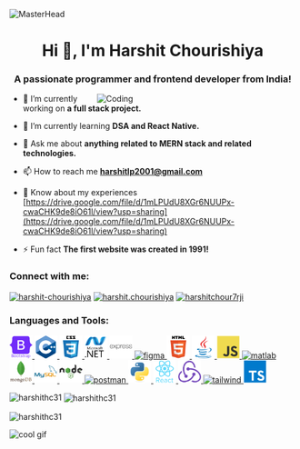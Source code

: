 ![MasterHead](https://imarticus.org/blog/wp-content/uploads/2020/09/vsdq.gif)
<h1 align="center">Hi 👋, I'm Harshit Chourishiya</h1>
<h3 align="center">A passionate programmer and frontend developer from India!</h3>
<!-- <img align="right" alt="Coding" width="400" src="https://cdn.dribbble.com/users/1162077/screenshots/3848914/programmer.gif" /> -->
<img align="right" alt="Coding" width="350" src="https://cdn.dribbble.com/users/1233499/screenshots/3852878/mobile-development2-2.gif" />
<!-- <img align="right" alt="Coding" width="400" src="https://cdn.dribbble.com/users/2069402/screenshots/5574718/gif-4mb.gif" /> -->
<!-- <img align="right" alt="Coding" width="400" src="https://media.licdn.com/dms/image/C4E12AQE1HWdIDDkyEA/article-cover_image-shrink_600_2000/0/1646907885048?e=2147483647&v=beta&t=9I6AOJ9-DyXZhVk47FH0HZWLMB_ePf6Ilc2aMIFchQM" /> -->
<!-- <img align="right" alt="Coding" width="400" src="[https://cdn.dribbble.com/users/1233499/screenshots/3852878/mobile-development2-2.gif](https://www.appslure.com/wp-content/uploads/2022/07/app-development-1.gif)" /> -->

- 🔭 I’m currently working on **a full stack project.**

- 🌱 I’m currently learning **DSA and React Native.**

- 💬 Ask me about **anything related to MERN stack and related technologies.**

- 📫 How to reach me **harshitlp2001@gmail.com**

- 📄 Know about my experiences [https://drive.google.com/file/d/1mLPUdU8XGr6NUUPx-cwaCHK9de8iO61l/view?usp=sharing](https://drive.google.com/file/d/1mLPUdU8XGr6NUUPx-cwaCHK9de8iO61l/view?usp=sharing)

- ⚡ Fun fact **The first website was created in 1991!**

<h3 align="left">Connect with me:</h3>
<p align="left">
<a href="https://linkedin.com/in/harshit-chourishiya" target="blank"><img align="center" src="https://raw.githubusercontent.com/rahuldkjain/github-profile-readme-generator/master/src/images/icons/Social/linked-in-alt.svg" alt="harshit-chourishiya" height="30" width="40" /></a>
<a href="https://instagram.com/harshit.chourishiya" target="blank"><img align="center" src="https://raw.githubusercontent.com/rahuldkjain/github-profile-readme-generator/master/src/images/icons/Social/instagram.svg" alt="harshit.chourishiya" height="30" width="40" /></a>
<a href="https://auth.geeksforgeeks.org/user/harshitchour7rji" target="blank"><img align="center" src="https://raw.githubusercontent.com/rahuldkjain/github-profile-readme-generator/master/src/images/icons/Social/geeks-for-geeks.svg" alt="harshitchour7rji" height="30" width="40" /></a>
</p>

<h3 align="left">Languages and Tools:</h3>
<p align="left"> <a href="https://getbootstrap.com" target="_blank" rel="noreferrer"> <img src="https://raw.githubusercontent.com/devicons/devicon/master/icons/bootstrap/bootstrap-plain-wordmark.svg" alt="bootstrap" width="40" height="40"/> </a> <a href="https://www.w3schools.com/cpp/" target="_blank" rel="noreferrer"> <img src="https://raw.githubusercontent.com/devicons/devicon/master/icons/cplusplus/cplusplus-original.svg" alt="cplusplus" width="40" height="40"/> </a> <a href="https://www.w3schools.com/css/" target="_blank" rel="noreferrer"> <img src="https://raw.githubusercontent.com/devicons/devicon/master/icons/css3/css3-original-wordmark.svg" alt="css3" width="40" height="40"/> </a> <a href="https://dotnet.microsoft.com/" target="_blank" rel="noreferrer"> <img src="https://raw.githubusercontent.com/devicons/devicon/master/icons/dot-net/dot-net-original-wordmark.svg" alt="dotnet" width="40" height="40"/> </a> <a href="https://expressjs.com" target="_blank" rel="noreferrer"> <img src="https://raw.githubusercontent.com/devicons/devicon/master/icons/express/express-original-wordmark.svg" alt="express" width="40" height="40"/> </a> <a href="https://www.figma.com/" target="_blank" rel="noreferrer"> <img src="https://www.vectorlogo.zone/logos/figma/figma-icon.svg" alt="figma" width="40" height="40"/> </a> <a href="https://www.w3.org/html/" target="_blank" rel="noreferrer"> <img src="https://raw.githubusercontent.com/devicons/devicon/master/icons/html5/html5-original-wordmark.svg" alt="html5" width="40" height="40"/> </a> <a href="https://www.java.com" target="_blank" rel="noreferrer"> <img src="https://raw.githubusercontent.com/devicons/devicon/master/icons/java/java-original.svg" alt="java" width="40" height="40"/> </a> <a href="https://developer.mozilla.org/en-US/docs/Web/JavaScript" target="_blank" rel="noreferrer"> <img src="https://raw.githubusercontent.com/devicons/devicon/master/icons/javascript/javascript-original.svg" alt="javascript" width="40" height="40"/> </a> <a href="https://www.mathworks.com/" target="_blank" rel="noreferrer"> <img src="https://upload.wikimedia.org/wikipedia/commons/2/21/Matlab_Logo.png" alt="matlab" width="40" height="40"/> </a> <a href="https://www.mongodb.com/" target="_blank" rel="noreferrer"> <img src="https://raw.githubusercontent.com/devicons/devicon/master/icons/mongodb/mongodb-original-wordmark.svg" alt="mongodb" width="40" height="40"/> </a> <a href="https://www.mysql.com/" target="_blank" rel="noreferrer"> <img src="https://raw.githubusercontent.com/devicons/devicon/master/icons/mysql/mysql-original-wordmark.svg" alt="mysql" width="40" height="40"/> </a> <a href="https://nodejs.org" target="_blank" rel="noreferrer"> <img src="https://raw.githubusercontent.com/devicons/devicon/master/icons/nodejs/nodejs-original-wordmark.svg" alt="nodejs" width="40" height="40"/> </a> <a href="https://postman.com" target="_blank" rel="noreferrer"> <img src="https://www.vectorlogo.zone/logos/getpostman/getpostman-icon.svg" alt="postman" width="40" height="40"/> </a> <a href="https://www.python.org" target="_blank" rel="noreferrer"> <img src="https://raw.githubusercontent.com/devicons/devicon/master/icons/python/python-original.svg" alt="python" width="40" height="40"/> </a> <a href="https://reactjs.org/" target="_blank" rel="noreferrer"> <img src="https://raw.githubusercontent.com/devicons/devicon/master/icons/react/react-original-wordmark.svg" alt="react" width="40" height="40"/> </a> <a href="https://redux.js.org" target="_blank" rel="noreferrer"> <img src="https://raw.githubusercontent.com/devicons/devicon/master/icons/redux/redux-original.svg" alt="redux" width="40" height="40"/> </a> <a href="https://tailwindcss.com/" target="_blank" rel="noreferrer"> <img src="https://www.vectorlogo.zone/logos/tailwindcss/tailwindcss-icon.svg" alt="tailwind" width="40" height="40"/> </a> <a href="https://www.typescriptlang.org/" target="_blank" rel="noreferrer"> <img src="https://raw.githubusercontent.com/devicons/devicon/master/icons/typescript/typescript-original.svg" alt="typescript" width="40" height="40"/> </a> </p>

<p><img align="left" src="https://github-readme-stats.vercel.app/api/top-langs?username=harshithc31&show_icons=true&locale=en&layout=compact" alt="harshithc31" /></p>

<p>&nbsp;<img align="center" src="https://github-readme-stats.vercel.app/api?username=harshithc31&show_icons=true&locale=en" alt="harshithc31" /></p>

<p><img align="center" src="https://github-readme-streak-stats.herokuapp.com/?user=harshithc31&" alt="harshithc31" /></p>

<img src="https://developers.giphy.com/branch/master/static/api-512d36c09662682717108a38bbb5c57d.gif" alt="cool gif" />
<!-- <img src="https://i.gifer.com/origin/46/462c6f5f67c13830cd9fcdbfc7b55ded_w200.gif" alt="cool" /> -->

<!---
harshithc31/harshithc31 is a ✨ special ✨ repository because its `README.md` (this file) appears on your GitHub profile.
You can click the Preview link to take a look at your changes.
--->
